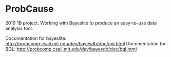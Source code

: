 # ProbCause
2019 1B project. Working with Bayeslite to produce an easy-to-use data analysis tool.

Documentation for bayeslite:
http://probcomp.csail.mit.edu/dev/bayesdb/doc/api.html
Documentation for BQL:
http://probcomp.csail.mit.edu/dev/bayesdb/doc/bql.html